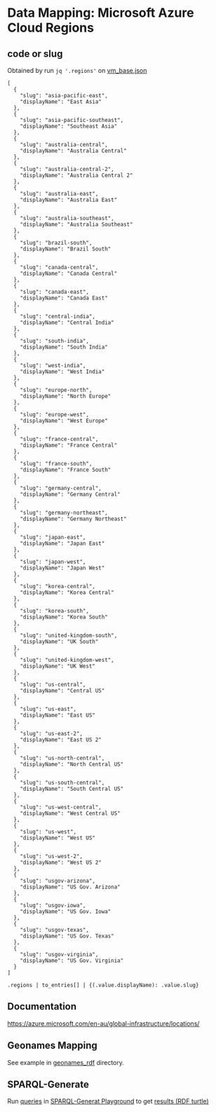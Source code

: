 # Data Mapping: Microsoft Azure Cloud Regions
## code or slug
Obtained by run `jq '.regions'` on [vm_base.json](../data/azure/vm_base.json)
```
[
  {
    "slug": "asia-pacific-east",
    "displayName": "East Asia"
  },
  {
    "slug": "asia-pacific-southeast",
    "displayName": "Southeast Asia"
  },
  {
    "slug": "australia-central",
    "displayName": "Australia Central"
  },
  {
    "slug": "australia-central-2",
    "displayName": "Australia Central 2"
  },
  {
    "slug": "australia-east",
    "displayName": "Australia East"
  },
  {
    "slug": "australia-southeast",
    "displayName": "Australia Southeast"
  },
  {
    "slug": "brazil-south",
    "displayName": "Brazil South"
  },
  {
    "slug": "canada-central",
    "displayName": "Canada Central"
  },
  {
    "slug": "canada-east",
    "displayName": "Canada East"
  },
  {
    "slug": "central-india",
    "displayName": "Central India"
  },
  {
    "slug": "south-india",
    "displayName": "South India"
  },
  {
    "slug": "west-india",
    "displayName": "West India"
  },
  {
    "slug": "europe-north",
    "displayName": "North Europe"
  },
  {
    "slug": "europe-west",
    "displayName": "West Europe"
  },
  {
    "slug": "france-central",
    "displayName": "France Central"
  },
  {
    "slug": "france-south",
    "displayName": "France South"
  },
  {
    "slug": "germany-central",
    "displayName": "Germany Central"
  },
  {
    "slug": "germany-northeast",
    "displayName": "Germany Northeast"
  },
  {
    "slug": "japan-east",
    "displayName": "Japan East"
  },
  {
    "slug": "japan-west",
    "displayName": "Japan West"
  },
  {
    "slug": "korea-central",
    "displayName": "Korea Central"
  },
  {
    "slug": "korea-south",
    "displayName": "Korea South"
  },
  {
    "slug": "united-kingdom-south",
    "displayName": "UK South"
  },
  {
    "slug": "united-kingdom-west",
    "displayName": "UK West"
  },
  {
    "slug": "us-central",
    "displayName": "Central US"
  },
  {
    "slug": "us-east",
    "displayName": "East US"
  },
  {
    "slug": "us-east-2",
    "displayName": "East US 2"
  },
  {
    "slug": "us-north-central",
    "displayName": "North Central US"
  },
  {
    "slug": "us-south-central",
    "displayName": "South Central US"
  },
  {
    "slug": "us-west-central",
    "displayName": "West Central US"
  },
  {
    "slug": "us-west",
    "displayName": "West US"
  },
  {
    "slug": "us-west-2",
    "displayName": "West US 2"
  },
  {
    "slug": "usgov-arizona",
    "displayName": "US Gov. Arizona"
  },
  {
    "slug": "usgov-iowa",
    "displayName": "US Gov. Iowa"
  },
  {
    "slug": "usgov-texas",
    "displayName": "US Gov. Texas"
  },
  {
    "slug": "usgov-virginia",
    "displayName": "US Gov. Virginia"
  }
]

```

```
.regions | to_entries[] | {(.value.displayName): .value.slug}
```

## Documentation
https://azure.microsoft.com/en-au/global-infrastructure/locations/

## Geonames Mapping
See example in [geonames_rdf](../geonames_rdf/azure/) directory.

## SPARQL-Generate
Run [queries](../sparql-generate/azure/region.rqg)
in [SPARQL-Generat Playground](https://ci.mines-stetienne.fr/sparql-generate/playground.html)
to get [results (RDF turtle)](../sparql-generate/result/gcloud_region.ttl)
